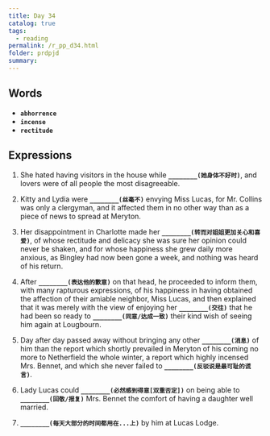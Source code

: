 ```yaml
---
title: Day 34
catalog: true
tags: 
  - reading
permalink: /r_pp_d34.html
folder: prdpjd
summary: 
---
```


## Words

-   <b data-toggle="tooltip" data-original-title="{{site.data.glossary.abhorrence}}">`abhorrence`</b>
-   <b data-toggle="tooltip" data-original-title="{{site.data.glossary.incense}}">`incense`</b>
-   <b data-toggle="tooltip" data-original-title="{{site.data.glossary.rectitude}}">`rectitude`</b>


## Expressions


1.  She hated having visitors in the house while <b data-toggle="tooltip" data-original-title="{{site.data.answers.d34_a}}">`________(她身体不好时)`</b>, and lovers were of all people the most disagreeable.

2.  Kitty and Lydia were <b data-toggle="tooltip" data-original-title="{{site.data.answers.d34_b}}">`________(丝毫不)`</b> envying Miss Lucas, for Mr. Collins was only a clergyman, and it affected them in no other way than as a piece of news to spread at Meryton.

3.  Her disappointment in Charlotte made her <b data-toggle="tooltip" data-original-title="{{site.data.answers.d34_c}}">`________(转而对姐姐更加关心和喜爱)`</b>, of whose rectitude and delicacy she was sure her opinion could never be shaken, and for whose happiness she grew daily more anxious, as Bingley had now been gone a week, and nothing was heard of his return.

4.  After <b data-toggle="tooltip" data-original-title="{{site.data.answers.d34_d}}">`________(表达他的歉意)`</b> on that head, he proceeded to inform them, with many rapturous expressions, of his happiness in having obtained the affection of their amiable neighbor, Miss Lucas, and then explained that it was merely with the view of enjoying her <b data-toggle="tooltip" data-original-title="{{site.data.answers.d34_d2}}">`________(交往)`</b> that he had been so ready to <b data-toggle="tooltip" data-original-title="{{site.data.answers.d34_d3}}">`________(同意/达成一致)`</b> their kind wish of seeing him again at Lougbourn.

5.  Day after day passed away without bringing any other <b data-toggle="tooltip" data-original-title="{{site.data.answers.d34_e}}">`________(消息)`</b> of him than the report which shortly prevailed in Meryton of his coming no more to Netherfield the whole winter, a report which highly incensed Mrs. Bennet, and which she never failed to <b data-toggle="tooltip" data-original-title="{{site.data.answers.d34_e2}}">`________(反驳说是最可耻的谎言)`</b>.

6.  Lady Lucas could <b data-toggle="tooltip" data-original-title="{{site.data.answers.d34_f}}">`________(必然感到得意[双重否定])`</b> on being able to <b data-toggle="tooltip" data-original-title="{{site.data.answers.d34_f2}}">`________(回敬/报复)`</b> Mrs. Bennet the comfort of having a daughter well married.

7.  <b data-toggle="tooltip" data-original-title="{{site.data.answers.d34_g}}">`________(每天大部分的时间都用在...上)`</b> by him at Lucas Lodge.
